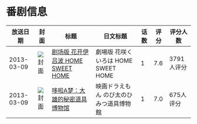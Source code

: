 # 番剧信息

|放送日期|封面|标题|日文标题|话数|评分|评分人数|
|---|---|---|---|---|---|---|
|2013-03-09|![封面](https://lain.bgm.tv/pic/cover/c/c5/55/49892_0wfrB.jpg)|[剧场版 花开伊吕波 HOME SWEET HOME](https://bangumi.tv/subject/49892)|劇場版 花咲くいろは HOME SWEET HOME|1|7.6|3791人评分|
|2013-03-09|![封面](https://lain.bgm.tv/pic/cover/c/ae/ec/55467_YsXyK.jpg)|[哆啦A梦：大雄的秘密道具博物馆](https://bangumi.tv/subject/55467)|映画ドラえもん のび太のひみつ道具博物館|1|7.0|675人评分|
